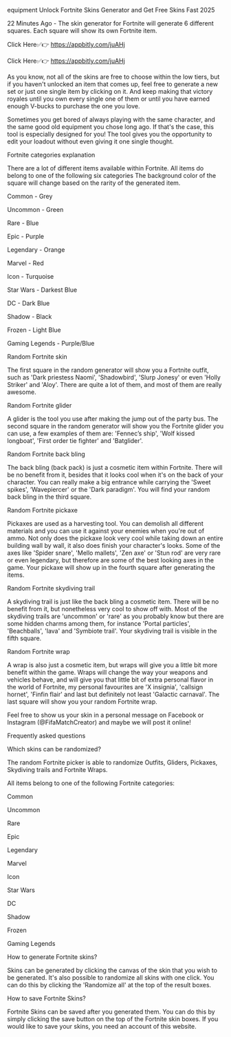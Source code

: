 equipment Unlock Fortnite Skins Generator and Get Free Skins Fast 2025


22 Minutes Ago - The skin generator for Fortnite will generate 6 different squares. Each square will show its own Fortnite item.



Click Here✅👉 https://appbitly.com/juAHj


Click Here✅👉 https://appbitly.com/juAHj

As you know, not all of the skins are free to choose within the low tiers, but if you haven't unlocked an item that comes up, feel free to generate a new set or just one single item by clicking on it. And keep making that victory royales until you own every single one of them or until you have earned enough V-bucks to purchase the one you love.

Sometimes you get bored of always playing with the same character, and the same good old equipment you chose long ago. If that's the case, this tool is especially designed for you! The tool gives you the opportunity to edit your loadout without even giving it one single thought.

Fortnite categories explanation

There are a lot of different items available within Fortnite. All items do belong to one of the following six categories The background color of the square will change based on the rarity of the generated item.

Common - Grey

Uncommon - Green

Rare - Blue

Epic - Purple

Legendary - Orange

Marvel - Red

Icon - Turquoise

Star Wars - Darkest Blue

DC - Dark Blue

Shadow - Black

Frozen - Light Blue

Gaming Legends - Purple/Blue

Random Fortnite skin

The first square in the random generator will show you a Fortnite outfit, such as 'Dark priestess Naomi', 'Shadowbird', 'Slurp Jonesy' or even 'Holly Striker' and 'Aloy'. There are quite a lot of them, and most of them are really awesome.

Random Fortnite glider

A glider is the tool you use after making the jump out of the party bus. The second square in the random generator will show you the Fortnite glider you can use, a few examples of them are: 'Fennec’s ship', 'Wolf kissed longboat', 'First order tie fighter' and 'Batglider'.

Random Fortnite back bling

The back bling (back pack) is just a cosmetic item within Fortnite. There will be no benefit from it, besides that it looks cool when it's on the back of your character. You can really make a big entrance while carrying the 'Sweet spikes', ‘Wavepiercer' or the 'Dark paradigm'. You will find your random back bling in the third square.

Random Fortnite pickaxe

Pickaxes are used as a harvesting tool. You can demolish all different materials and you can use it against your enemies when you're out of ammo. Not only does the pickaxe look very cool while taking down an entire building wall by wall, it also does finish your character's looks. Some of the axes like 'Spider snare', 'Mello mallets', 'Zen axe' or 'Stun rod' are very rare or even legendary, but therefore are some of the best looking axes in the game. Your pickaxe will show up in the fourth square after generating the items.

Random Fortnite skydiving trail

A skydiving trail is just like the back bling a cosmetic item. There will be no benefit from it, but nonetheless very cool to show off with. Most of the skydiving trails are 'uncommon' or 'rare' as you probably know but there are some hidden charms among them, for instance 'Portal particles', 'Beachballs', 'lava' and 'Symbiote trail'. Your skydiving trail is visible in the fifth square.

Random Fortnite wrap

A wrap is also just a cosmetic item, but wraps will give you a little bit more benefit within the game. Wraps will change the way your weapons and vehicles behave, and will give you that little bit of extra personal flavor in the world of Fortnite, my personal favourites are 'X insignia', 'callsign hornet', 'Finfin flair' and last but definitely not least 'Galactic carnaval'. The last square will show you your random Fortnite wrap.

Feel free to show us your skin in a personal message on Facebook or Instagram (@FifaMatchCreator) and maybe we will post it online!

Frequently asked questions

Which skins can be randomized?

The random Fortnite picker is able to randomize Outfits, Gliders, Pickaxes, Skydiving trails and Fortnite Wraps.

All items belong to one of the following Fortnite categories:

Common

Uncommon

Rare

Epic

Legendary

Marvel

Icon

Star Wars

DC

Shadow

Frozen

Gaming Legends

How to generate Fortnite skins?

Skins can be generated by clicking the canvas of the skin that you wish to be generated. It's also possible to randomize all skins with one click. You can do this by clicking the 'Randomize all' at the top of the result boxes.

How to save Fortnite Skins?

Fortnite Skins can be saved after you generated them. You can do this by simply clicking the save button on the top of the Fortnite skin boxes. If you would like to save your skins, you need an account of this website.